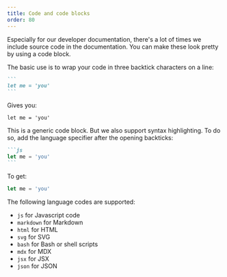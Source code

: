 ```yaml
---
title: Code and code blocks
order: 80
---
```


Especially for our developer documentation, there's a lot of times we include source code
in the documentation.
You can make these look pretty by using a code block.

The basic use is to wrap your code in three backtick characters on a line:

````markdown
```
let me = 'you'
```
````

Gives you:

```text
let me = 'you'
```

This is a generic code block. But we also support syntax highlighting.
To do so, add the language specifier after the opening backticks:

````markdown
```js
let me = 'you'
```
````

To get:

```js
let me = 'you'
```

The following language codes are supported:

-   `js` for Javascript code
-   `markdown` for Markdown
-   `html` for HTML
-   `svg` for SVG
-   `bash` for Bash or shell scripts
-   `mdx` for MDX
-   `jsx` for JSX
-   `json` for JSON
